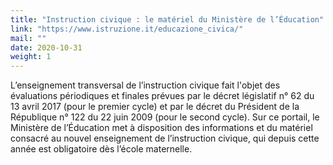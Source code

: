```yaml
---
title: "Instruction civique : le matériel du Ministère de l’Éducation"
link: "https://www.istruzione.it/educazione_civica/"
mail: ""
date: 2020-10-31
weight: 1
---
```


L’enseignement transversal de l’instruction civique fait l'objet des évaluations périodiques et finales prévues par le décret législatif n° 62 du 13 avril 2017 (pour le premier cycle) et par le décret du Président de la République n° 122 du 22 juin 2009 (pour le second cycle).
Sur ce portail, le Ministère de l’Éducation met à disposition des informations et du matériel consacré au nouvel enseignement de l’instruction civique, qui depuis cette année est obligatoire dès l’école maternelle.

